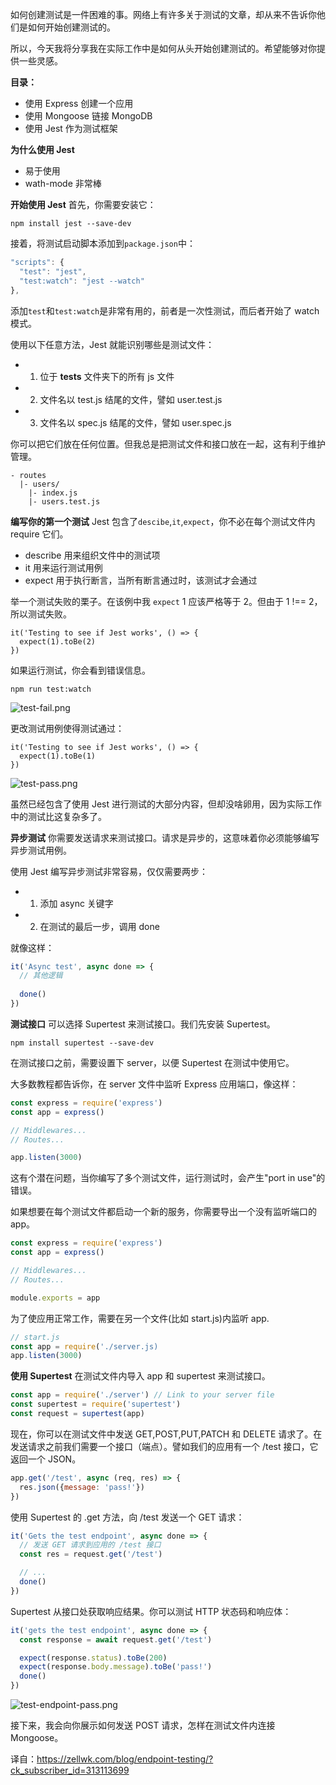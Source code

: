 如何创建测试是一件困难的事。网络上有许多关于测试的文章，却从来不告诉你他们是如何开始创建测试的。

所以，今天我将分享我在实际工作中是如何从头开始创建测试的。希望能够对你提供一些灵感。

**目录：**
* 使用 Express 创建一个应用
* 使用 Mongoose 链接 MongoDB
* 使用 Jest 作为测试框架

**为什么使用 Jest**
* 易于使用
* wath-mode 非常棒

**开始使用 Jest**
首先，你需要安装它：
````
npm install jest --save-dev
````
接着，将测试启动脚本添加到`package.json`中：
````js
"scripts": {
  "test": "jest",
  "test:watch": "jest --watch"
},
````
添加`test`和`test:watch`是非常有用的，前者是一次性测试，而后者开始了 watch 模式。

使用以下任意方法，Jest 就能识别哪些是测试文件：
* 1. 位于 __tests__ 文件夹下的所有 js 文件
* 2. 文件名以 test.js 结尾的文件，譬如 user.test.js
* 3. 文件名以 spec.js 结尾的文件，譬如 user.spec.js

你可以把它们放在任何位置。但我总是把测试文件和接口放在一起，这有利于维护管理。
````
- routes
  |- users/
    |- index.js
    |- users.test.js
````

**编写你的第一个测试**
Jest 包含了`descibe`,`it`,`expect`，你不必在每个测试文件内 require 它们。
* describe 用来组织文件中的测试项
* it 用来运行测试用例
* expect 用于执行断言，当所有断言通过时，该测试才会通过

举一个测试失败的栗子。在该例中我 `expect` 1 应该严格等于 2。但由于 1 !== 2，所以测试失败。
````
it('Testing to see if Jest works', () => {
  expect(1).toBe(2)
})
````
如果运行测试，你会看到错误信息。
````
npm run test:watch
````
![test-fail.png]()

更改测试用例使得测试通过：
````
it('Testing to see if Jest works', () => {
  expect(1).toBe(1)
})
````
![test-pass.png]()

虽然已经包含了使用 Jest 进行测试的大部分内容，但却没啥卵用，因为实际工作中的测试比这复杂多了。

**异步测试**
你需要发送请求来测试接口。请求是异步的，这意味着你必须能够编写异步测试用例。

使用 Jest 编写异步测试非常容易，仅仅需要两步：
* 1. 添加 async 关键字
* 2. 在测试的最后一步，调用 done

就像这样：
````js
it('Async test', async done => {
  // 其他逻辑
  
  done()
})
````
**测试接口**
可以选择 Supertest 来测试接口。我们先安装 Supertest。
````
npm install supertest --save-dev
````
在测试接口之前，需要设置下 server，以便 Supertest 在测试中使用它。

大多数教程都告诉你，在 server 文件中监听 Express 应用端口，像这样：
````js
const express = require('express')
const app = express()

// Middlewares...
// Routes...

app.listen(3000)
````
这有个潜在问题，当你编写了多个测试文件，运行测试时，会产生"port in use"的错误。

如果想要在每个测试文件都启动一个新的服务，你需要导出一个没有监听端口的 app。
````js
const express = require('express')
const app = express()

// Middlewares...
// Routes...

module.exports = app
````
为了使应用正常工作，需要在另一个文件(比如 start.js)内监听 app.
````js
// start.js
const app = require('./server.js)
app.listen(3000)

````

**使用 Supertest**
在测试文件内导入 app 和 supertest 来测试接口。
````js
const app = require('./server') // Link to your server file
const supertest = require('supertest')
const request = supertest(app)
````
现在，你可以在测试文件中发送 GET,POST,PUT,PATCH 和 DELETE 请求了。在发送请求之前我们需要一个接口（端点）。譬如我们的应用有一个 /test 接口，它返回一个 JSON。
````js
app.get('/test', async (req, res) => {
  res.json({message: 'pass!'})
})
````
使用 Supertest 的 .get 方法，向 /test 发送一个 GET 请求：
````js
it('Gets the test endpoint', async done => {
  // 发送 GET 请求到应用的 /test 接口
  const res = request.get('/test')

  // ...
  done()
})
````
Supertest 从接口处获取响应结果。你可以测试 HTTP 状态码和响应体：
````js
it('gets the test endpoint', async done => {
  const response = await request.get('/test')

  expect(response.status).toBe(200)
  expect(response.body.message).toBe('pass!')
  done()
})
````
![test-endpoint-pass.png]()

接下来，我会向你展示如何发送 POST 请求，怎样在测试文件内连接 Mongoose。




译自：https://zellwk.com/blog/endpoint-testing/?ck_subscriber_id=313113699







